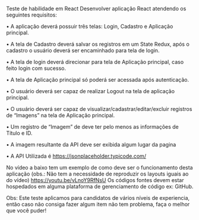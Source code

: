 Teste de habilidade em React
Desenvolver aplicação React atendendo os seguintes requisitos:

• A aplicação deverá possuir três telas: Login, Cadastro e Aplicação principal.

• A tela de Cadastro deverá salvar os registros em um State Redux, após o cadastro o usuário deverá ser encaminhado para tela de login.

• A tela de login deverá direcionar para tela de Aplicação principal, caso feito login com sucesso.

• A tela de Aplicação principal só poderá ser acessada após autenticação.

• O usuário deverá ser capaz de realizar Logout na tela de aplicação principal.

• O usuário deverá ser capaz de visualizar/cadastrar/editar/excluir registros de “Imagens” na tela de Aplicação principal.

• Um registro de “Imagem” de deve ter pelo menos as informações de Título e ID.

• A imagem resultante da API deve ser exibida algum lugar da pagina

• A API Utilizada é https://jsonplaceholder.typicode.com/

No vídeo a baixo tem um exemplo de como deve ser o funcionamento desta aplicação (obs.: Não tem a necessidade de reproduzir os layouts iguais ao do vídeo)
https://youtu.be/vLnoY9RfNsU
Os códigos fontes devem estar hospedados em alguma plataforma de gerenciamento de código ex: GitHub.

Obs: Este teste aplicamos para candidatos de vários níveis de experiencia, então caso não consiga fazer algum item não tem problema, faça o melhor que você puder!
